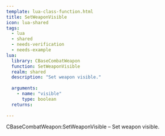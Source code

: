```yaml
---
template: lua-class-function.html
title: SetWeaponVisible
icon: lua-shared
tags:
  - lua
  - shared
  - needs-verification
  - needs-example
lua:
  library: CBaseCombatWeapon
  function: SetWeaponVisible
  realm: shared
  description: "Set weapon visible."
  
  arguments:
    - name: "visible"
      type: boolean
  returns:
    
---
```


<div class="lua__search__keywords">
CBaseCombatWeapon:SetWeaponVisible &#x2013; Set weapon visible.
</div>
